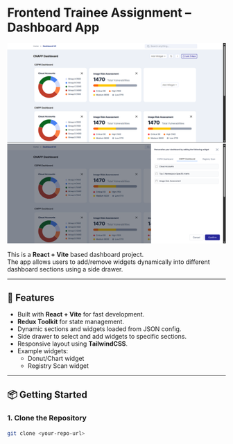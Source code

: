 # Frontend Trainee Assignment – Dashboard App

![Dashboard Screenshot](public/img1.png)
![Dashboard Screenshot](public/img2.png)

This is a **React + Vite** based dashboard project.  
The app allows users to add/remove widgets dynamically into different dashboard sections using a side drawer.

---

## 🚀 Features
- Built with **React + Vite** for fast development.
- **Redux Toolkit** for state management.
- Dynamic sections and widgets loaded from JSON config.
- Side drawer to select and add widgets to specific sections.
- Responsive layout using **TailwindCSS**.
- Example widgets:
  - Donut/Chart widget
  - Registry Scan widget

---

## 📦 Getting Started

### 1. Clone the Repository
```bash
git clone <your-repo-url>